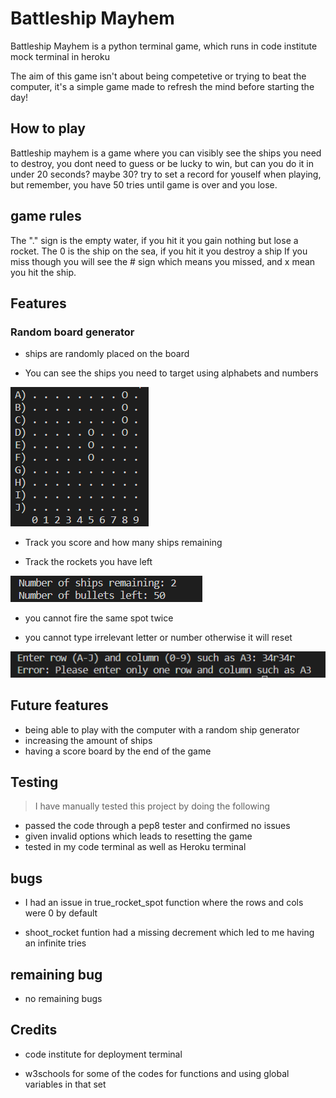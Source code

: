 # Battleship Mayhem

Battleship Mayhem is a python terminal game, which runs in code institute mock terminal in heroku

The aim of this game isn't about being competetive or trying to beat the computer, it's a simple game made to refresh the mind before starting the day!

## How to play

Battleship mayhem is a game where you can visibly see the ships you need to destroy, you dont need to guess or be lucky to win, but can you do it in under 20 seconds? maybe 30? try to set a record for youself when playing, but remember, you have 50 tries until game is over and you lose.

## game rules
The "." sign is the empty water, if you hit it you gain nothing but lose a rocket.
The 0 is the ship on the sea, if you hit it you destroy a ship
If you miss though you will see the # sign which means you missed,
and x mean you hit the ship.

## Features
### Random board generator

- ships are randomly placed on the board

- You can see the ships you need to target using alphabets and numbers

![game preview](media/pictures/readme.md1.png)

- Track you score and how many ships remaining

- Track the rockets you have left

![score preview](media/pictures/readme.md2.png)

- you cannot fire the same spot twice

- you cannot type irrelevant letter or number otherwise it will reset

![invalid answer](media/pictures/readme.md3.png)

## Future features

- being able to play with the computer with a random ship generator
- increasing the amount of ships
- having a score board by the end of the game

## Testing

> I have manually tested this project by doing the following
- passed the code through a pep8 tester and confirmed no issues
- given invalid options which leads to resetting the game
- tested in my code terminal as well as Heroku terminal

## bugs 

- I had an issue in true_rocket_spot function where the rows and cols were 0 by default

- shoot_rocket funtion had a missing decrement which led to me having an infinite tries


## remaining bug 

- no remaining bugs



## Credits

- code institute for deployment terminal

- w3schools for some of the codes for functions and using global variables in that set